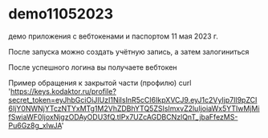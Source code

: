 # demo11052023
демо приложения с вебтокенами и паспортом 11 мая 2023 г.

После запуска можно создать учётную запись, а затем залогиниться

После успешного логина вы получаете вебтокен

Пример обращения к закрытой части (профилю)
curl 'https://keys.kodaktor.ru/profile?secret_token=eyJhbGciOiJIUzI1NiIsInR5cCI6IkpXVCJ9.eyJ1c2VyIjp7Il9pZCI6IjY0NWNjYTczNTYxMTg1M2VhZDBhYTQ5ZSIsImxvZ2luIjoiaWx5YTIwMjMifSwiaWF0IjoxNjgzODAyODU3fQ.tIPx7UZcAGDBCNzlQnT_jbaFfezMS-Pu6Gz8g_xIwJA'

